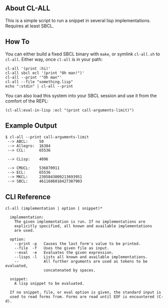 ## About CL-ALL
This is a simple script to run a snippet in several lisp implementations. Requires at least SBCL.

## How To
You can either build a fixed SBCL binary with `make`, or symlink `cl-all.sh` to `cl-all`. Either way, once `cl-all` is in your path:

    cl-all '(print :hi)'
    cl-all sbcl ecl '(print "Oh man!")'
    cl-all --print '"Oh man"'
    cl-all --file "something.lisp"
    echo ":stdin" | cl-all --print

You can also load this system into your SBCL session and use it from the comfort of the REPL:

    (cl-all:eval-in-lisp :ecl "(print call-arguments-limit)")

## Example Output

    $ cl-all --print call-arguments-limit
     --> ABCL:     50
     --> Allegro:  16384
     --> CCL:      65536
    
     --> CLisp:    4096
    
     --> CMUCL:    536870911
     --> ECL:      65536
     --> MKCL:     2305843009213693951
     --> SBCL:     4611686018427387903

## CLI Reference

    cl-all (implementation | option | snippet)*
    
      implementation:
        The given implementation is run. If no implementations are
        explicitly specified, all known and available implementations
        are used.
    
      option:
        --print -p   Causes the last form's value to be printed.
        --file  -f   Uses the given file as input.
        --eval  -e   Evaluates the given expression.
        --lisps -l   Lists all known and available implementations.
        --           All further arguments are used as tokens to be evaluated,
                     concatenated by spaces.

      snippet:
        A lisp snippet to be evaluated.

      If no snippet, file, or eval option is given, the standard input is
      used to read forms from. Forms are read until EOF is encountered (C-d).
